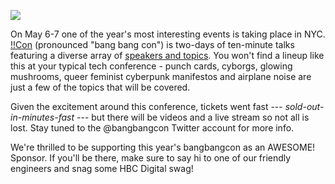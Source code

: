 ![](http://i.imgur.com/oOwcZoe.png)

On May 6-7 one of the year's most interesting events is taking place in NYC. [!!Con](http://bangbangcon.com) (pronounced "bang bang con") is two-days of ten-minute talks featuring a diverse array of [speakers and topics](http://bangbangcon.com/speakers.html). You won't find a lineup like this at your typical tech conference - punch cards, cyborgs, glowing mushrooms, queer feminist cyberpunk manifestos and airplane noise are just a few of the topics that will be covered.

Given the excitement around this conference, tickets went fast --- *sold-out-in-minutes-fast* --- but there will be videos and a live stream so not all is lost. Stay tuned to the @bangbangcon Twitter account for more info. 

We're thrilled to be supporting this year's bangbangcon as an AWESOME! Sponsor. If you'll be there, make sure to say hi to one of our friendly engineers and snag some HBC Digital swag! 

